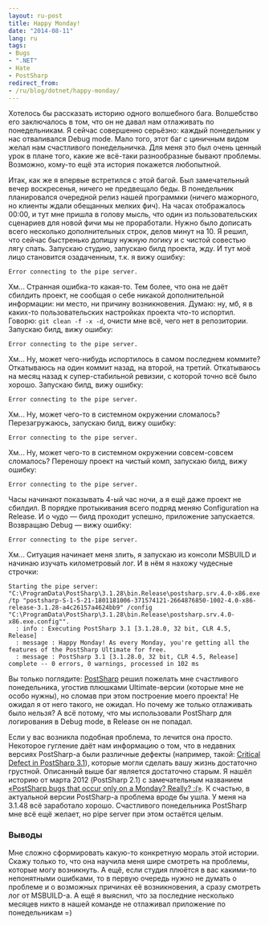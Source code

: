 ```yaml
---
layout: ru-post
title: Happy Monday!
date: "2014-08-11"
lang: ru
tags:
- Bugs
- ".NET"
- Hate
- PostSharp
redirect_from:
- /ru/blog/dotnet/happy-monday/
---
```


Хотелось бы рассказать историю одного волшебного бага. Волшебство его заключалось в том, что он не давал нам отлаживать по понедельникам. Я сейчас совершенно серьёзно: каждый понедельник у нас отваливался Debug mode. Мало того, этот баг с циничным видом желал нам счастливого понедельничка. Для меня это был очень ценный урок в плане того, какие же всё-таки разнообразные бывают проблемы. Возможно, кому-то ещё эта история покажется любопытной.

Итак, как же я впервые встретился с этой багой. Был замечательный вечер воскресенья, ничего не предвещало беды. В понедельник планировался очередной релиз нашей программки (ничего мажорного, но клиенты ждали обещанных мелких фич). На часах отображалось 00:00, и тут мне пришла в голову мысль, что один из пользовательских сценариев для новой фичи мы не проработали. Нужно было дописать всего несколько дополнительных строк, делов минут на 10. Я решил, что сейчас быстренько допишу нужную логику и с чистой совестью лягу спать. Запускаю студию, запускаю билд проекта, жду. И тут моё лицо становится озадаченным, т.к. я вижу ошибку:

```
Error connecting to the pipe server.
```

Хм... Странная ошибка-то какая-то.<!--more--> Тем более, что она не даёт сбилдить проект, не сообщая о себе никакой дополнительной информации: ни место, ни причину возникновения. Думаю: ну, мб, я в каких-то пользовательских настройках проекта что-то испортил. Говорю:	`git clean -f -x -d`, очисти мне всё, чего нет в репозитории. Запускаю билд, вижу ошибку:

```
Error connecting to the pipe server.
```

Хм... Ну, может чего-нибудь испортилось в самом последнем коммите? Откатываюсь на один коммит назад, на второй, на третий. Откатываюсь на месяц назад к супер-стабильной ревизии, с которой точно всё было хорошо. Запускаю билд, вижу ошибку:

```
Error connecting to the pipe server.
```

Хм... Ну, может чего-то в системном окружении сломалось? Перезагружаюсь, запускаю билд, вижу ошибку:

```
Error connecting to the pipe server.
```

Хм... Ну, может чего-то в системном окружении совсем-совсем сломалось? Переношу проект на чистый комп, запускаю билд, вижу ошибку:

```
Error connecting to the pipe server.
```

Часы начинают показывать 4-ый час ночи, а я ещё даже проект не сбилдил. В порядке протыкивания всего подряд меняю Configuration на Release. И о чудо — билд проходит успешно, приложение запускается. Возвращаю Debug — вижу ошибку:

```
Error connecting to the pipe server.
```

Хм... Ситуация начинает меня злить, я запускаю из консоли MSBUILD и начинаю изучать километровый лог. И в нём я нахожу чудесные строчки:

```
Starting the pipe server: "C:\ProgramData\PostSharp\3.1.28\bin.Release\postsharp.srv.4.0-x86.exe /tp "postsharp-S-1-5-21-1801181006-371574121-2664876850-1002-4.0-x86-release-3.1.28-a4c26157a4624bb9" /config "C:\ProgramData\PostSharp\3.1.28\bin.Release\postsharp.srv.4.0-x86.exe.config"".
  : info : Executing PostSharp 3.1 [3.1.28.0, 32 bit, CLR 4.5, Release]
  : message : Happy Monday! As every Monday, you're getting all the features of the PostSharp Ultimate for free.
  : message : PostSharp 3.1 [3.1.28.0, 32 bit, CLR 4.5, Release] complete -- 0 errors, 0 warnings, processed in 102 ms
```

Вы только поглядите: [PostSharp](http://www.postsharp.net/)	решил пожелать мне счастливого понедельника, угостив плюшками Ultimate-версии (которые мне не особо нужны), но сломав при этом построение моего проекта! Не ожидал я от него такого, не ожидал. Но почему же только отлаживать было нельзя? А всё потому, что мы использовали PostSharp для логирования в Debug mode, в Release он не попадал.

Если у вас возникла подобная проблема, то лечится она просто. Некоторое гугление даёт нам информацию о том, что в недавних версиях PostSharp-а были различные дефекты (например, такой: [Critical Defect in PostSharp 3.1](http://www.postsharp.net/blog/post/URGENT-ACTION-REQUIRED-Critical-Defect-in-PostSharp-31-process-exits-with-code-199)), которые могли сделать вашу жизнь достаточно грустной. Описанный выше баг является достаточно старым. Я нашёл историю от марта 2012 (PostSharp 2.1) с замечательным названием [«PostSharp bugs that occur only on a Monday? Really? :(»](https://plus.google.com/113181962167438638669/posts/QF5pDB4XY6F). К счастью, в актуальной версии PostSharp-а проблема вроде бы ушла. У меня на 3.1.48 всё заработало хорошо. Счастливого понедельника PostSharp мне всё ещё желает, но pipe server при этом остаётся целым.

### Выводы

Мне сложно сформировать какую-то конкретную мораль этой истории. Скажу только то, что она научила меня шире смотреть на проблемы, которые могу возникнуть. А ещё, если студия плюётся в вас какими-то непонятными ошибками, то в первую очередь нужно не думать о проблеме и о возможных причинах её возникновения, а сразу смотреть лог от MSBUILD-а. А ещё я выяснил, что за последние несколько месяцев никто в нашей команде не отлаживал приложение по понедельникам =)